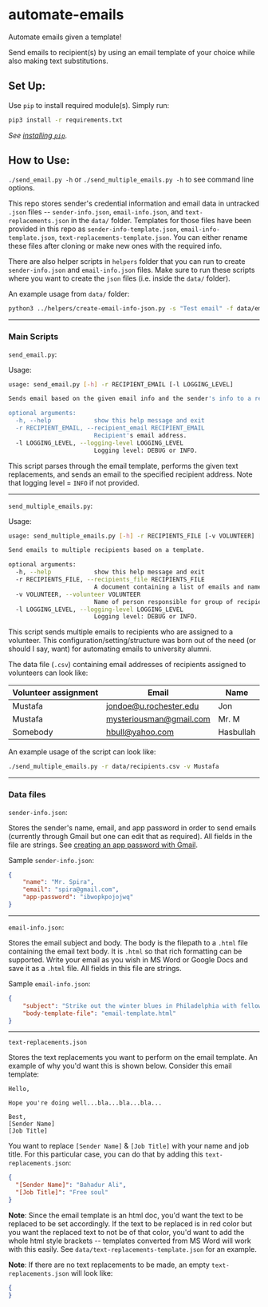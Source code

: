 # automate-emails

Automate emails given a template!

Send emails to recipient(s) by using an email template of your choice while also making text substitutions.

## Set Up:
Use `pip` to install required module(s). Simply run:
```bash
pip3 install -r requirements.txt
```

*See [installing `pip`](https://pip.pypa.io/en/stable/installation/)*.

## How to Use:
`./send_email.py -h` or `./send_multiple_emails.py -h` to see command line options.

This repo stores sender's credential information and email data in untracked `.json` files -- `sender-info.json`,  `email-info.json`, and `text-replacements.json` in the `data/` folder. Templates for those files have been provided in this repo as `sender-info-template.json`, `email-info-template.json`, `text-replacements-template.json`. You can either rename these files after cloning or make new ones with the required info.

There are also helper scripts in `helpers` folder that you can run to create `sender-info.json` and `email-info.json` 
files. Make sure to run these scripts where you want to create the `json` files (i.e. inside the `data/` folder).

An example usage from `data/` folder:
```bash
python3 ../helpers/create-email-info-json.py -s "Test email" -f data/email-template.html
```

---

### Main Scripts

`send_email.py`:

Usage:
```bash
usage: send_email.py [-h] -r RECIPIENT_EMAIL [-l LOGGING_LEVEL]

Sends email based on the given email info and the sender's info to a recipient.

optional arguments:
  -h, --help            show this help message and exit
  -r RECIPIENT_EMAIL, --recipient_email RECIPIENT_EMAIL
                        Recipient's email address.
  -l LOGGING_LEVEL, --logging-level LOGGING_LEVEL
                        Logging level: DEBUG or INFO.
```
This script parses through the email template, performs the given text replacements, and sends an email to the 
specified recipient address. Note that logging level = `INFO` if not provided.

---

`send_multiple_emails.py`:

Usage:
```bash
usage: send_multiple_emails.py [-h] -r RECIPIENTS_FILE [-v VOLUNTEER] [-l LOGGING_LEVEL]

Send emails to multiple recipients based on a template.

optional arguments:
  -h, --help            show this help message and exit
  -r RECIPIENTS_FILE, --recipients_file RECIPIENTS_FILE
                        A document containing a list of emails and names of recipients. Currently supporting .csv files.
  -v VOLUNTEER, --volunteer VOLUNTEER
                        Name of person responsible for group of recipients in the data.
  -l LOGGING_LEVEL, --logging-level LOGGING_LEVEL
                        Logging level: DEBUG or INFO.
```
This script sends multiple emails to recipients who are assigned to a volunteer. This configuration/setting/structure was
born out of the need (or should I say, want) for automating emails to university alumni.

The data file (`.csv`) containing email addresses of recipients assigned to volunteers can look like:

| Volunteer assignment  | Email                  | Name |
| -------------         | -------------          | ------------- |
| Mustafa               | jondoe@u.rochester.edu | Jon |
| Mustafa               | mysteriousman@gmail.com| Mr. M |
| Somebody              | hbull@yahoo.com        | Hasbullah |

An example usage of the script can look like:
```bash
./send_multiple_emails.py -r data/recipients.csv -v Mustafa
```

---

### Data files

`sender-info.json`:

Stores the sender's name, email, and app password in order to send emails (currently through Gmail but one can edit that as required). All fields in the file are strings. See [creating an app password with Gmail](https://support.google.com/accounts/answer/185833?visit_id=638125354060183902-2645876164&p=InvalidSecondFactor&rd=1).

Sample `sender-info.json`:
```json
{
    "name": "Mr. Spira",
    "email": "spira@gmail.com",
    "app-password": "ibwopkpojojwq"
}
```

---

`email-info.json`:

Stores the email subject and body. The body is the filepath to a `.html` file containing the email text body. It is `.html` so that rich formatting can be supported. Write your email as you wish in MS Word or Google Docs and save it as a `.html` file. All fields in this file are strings.

Sample `email-info.json`:
```json
{
    "subject": "Strike out the winter blues in Philadelphia with fellow young alumni!",
    "body-template-file": "email-template.html"
}
```

---

`text-replacements.json`

Stores the text replacements you want to perform on the email template. An example of why you'd want this is shown below.
Consider this email template:

```
Hello,

Hope you're doing well...bla...bla...bla...

Best,
[Sender Name]
[Job Title]
```

You want to replace `[Sender Name]` & `[Job Title]` with your name and job title. For this particular case, you 
can do that by adding this `text-replacements.json`:

```json
{
  "[Sender Name]": "Bahadur Ali",
  "[Job Title]": "Free soul"
}
```

**Note**: Since the email template is an html doc, you'd want the text to be replaced to be set accordingly. If the text 
to be replaced is in red color but you want the replaced text to not be of that color, you'd want to add the whole html 
style brackets -- templates converted from MS Word will work with this easily. See `data/text-replacements-template.json` 
for an example.

**Note**: If there are no text replacements to be made, an empty `text-replacements.json` will look like:

```json
{
}
```
